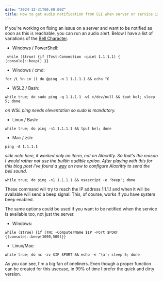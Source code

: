 ```yaml
---
date: "2024-12-31T00:00:00Z"
title: How to get audio notification from CLI when server or service is reachable
---
```


If you're working on fixing an issue on a server and want to be notified as soon as this is reachable, you can run an audio alert. Below I have a list of variations of the [ Bell Character](https://en.wikipedia.org/wiki/Bell_character#Usage).
* Windows / PowerShell:
```
 while ($true) {if (Test-Connection -quiet 1.1.1.1) { [console]::beep() }}
```
* Windows / cmd:
```
for /L %n in () do @ping -n 1 1.1.1.1 && echo ^G
```
* WSL2 / Bash:
```
while true; do sudo ping -q 1.1.1.1 -w1 >/dev/null && tput bel; sleep 5; done
```
*on WSL ping needs eleventation so sudo is mandatory.*
* Linux / Bash:
```
while true; do ping -n1 1.1.1.1 && tput bel; done
```
* Mac / zsh:
```
ping -A 1.1.1.1
```
*side note here, it worked only on iterm, not on Alacritty. So that's the reason I would rather not use the builtin audible option. After playing with this for this blog post I've found a [way](https://github.com/alacritty/alacritty/issues/1528#issuecomment-979722149) on how to configure Alacritty to send the bell sound.*
```
while true; do ping -n1 1.1.1.1 && osascript -e 'beep'; done
```


These command will try to reach the IP address 1.1.1.1 and when it will be available will send a beep signal. This, of course, works if you have system beep enabled.

The same options could be used if you want to be notified when the service is available too, not just the server.

* Windows:
```
while ($true) {if (TNC -ComputerName $IP -Port $PORT {[console]::beep(1000,500)}}
```
* Linux/Mac:
```
while true; do nc -zv $IP $PORT && echo -e '\a'; sleep 5; done
```



As you can see, I'm a big fan of oneliners. Even though a proper function can be created for this usecase, in 99% of time I prefer the quick and dirty version.
